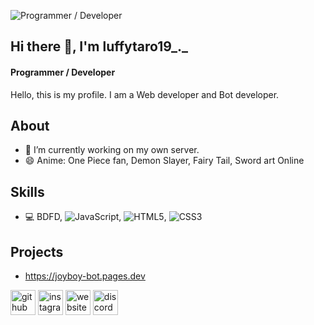 ![Programmer / Developer ](https://github.com/luffytaro19/luffytaro19/raw/refs/heads/main/IMG_4796.gif)
## Hi there 👋, I'm luffytaro19_._
#### Programmer / Developer 
Hello, this is my profile. I am a Web developer and Bot developer.

## About
- 🔭 I’m currently working on my own server.
- 😄 Anime: One Piece fan, Demon Slayer, Fairy Tail, Sword art Online

## Skills
* 💻 BDFD, ![JavaScript](https://img.shields.io/badge/javascript-%23323330.svg?style=for-the-badge&logo=javascript&logoColor=%23F7DF1E), ![HTML5](https://img.shields.io/badge/html5-%23E34F26.svg?style=for-the-badge&logo=html5&logoColor=white), ![CSS3](https://img.shields.io/badge/css3-%231572B6.svg?style=for-the-badge&logo=css3&logoColor=white)

## Projects
* https://joyboy-bot.pages.dev

[<img src='https://cdn.jsdelivr.net/npm/simple-icons@3.0.1/icons/github.svg' alt='github' height='40'>](https://github.com/luffytaro19)   [<img src='https://cdn.jsdelivr.net/npm/simple-icons@3.0.1/icons/instagram.svg' alt='instagram' height='40'>](https://www.instagram.com/luffytaro19_._/)   [<img src='https://cdn.jsdelivr.net/npm/simple-icons@3.0.1/icons/icloud.svg' alt='website' height='40'>](https://joyboy-bot.pages.dev)   [<img src='https://cdn.jsdelivr.net/npm/simple-icons@3.0.1/icons/discord.svg' alt='discord' height='40'>](https://discord.gg/ZYfrjWbJPX)
